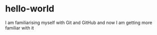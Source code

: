 # hello-world
I am familiarising myself with Git and GitHub
and now I am getting more familiar with it
